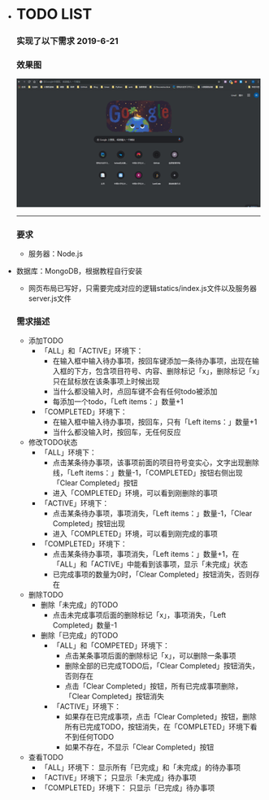 - # TODO LIST

    ### 实现了以下需求 2019-6-21
    
    ### 效果图
    
    ![result.gif](https://raw.githubusercontent.com/NICE-FUTURE/tw-stage-2-project-1/master/result.gif)

    ---
    
    ### 要求

    - 服务器：Node.js
- 数据库：MongoDB，根据教程自行安装
    - 网页布局已写好，只需要完成对应的逻辑statics/index.js文件以及服务器server.js文件
    
    ### 需求描述
    
    - 添加TODO
      - 「ALL」和「ACTIVE」环境下：
        - 在输入框中输入待办事项，按回车键添加一条待办事项，出现在输入框的下方，包含项目符号、内容、删除标记「x」，删除标记「x」只在鼠标放在该条事项上时候出现
        - 当什么都没输入时，点回车键不会有任何todo被添加
        - 每添加一个todo，「Left items：」数量+1
      - 「COMPLETED」环境下：
        - 在输入框中输入待办事项，按回车，只有「Left items：」数量+1
        - 当什么都没输入时，按回车，无任何反应
    - 修改TODO状态
      - 「ALL」环境下：
        - 点击某条待办事项，该事项前面的项目符号变实心，文字出现删除线，「Left items：」数量-1，「COMPLETED」按钮右侧出现「Clear Completed」按钮
        - 进入「COMPLETED」环境，可以看到刚删除的事项
      - 「ACTIVE」环境下：
        - 点击某条待办事项，事项消失，「Left items：」数量-1，「Clear Completed」按钮出现
        - 进入「COMPLETED」环境，可以看到刚完成的事项
      - 「COMPLETED」环境下：
        - 点击某条待办事项，事项消失，「Left items：」数量+1，在「ALL」和「ACTIVE」中能看到该事项，显示「未完成」状态
        - 已完成事项的数量为0时，「Clear Completed」按钮消失，否则存在
    - 删除TODO
      - 删除「未完成」的TODO
        - 点击未完成事项后面的删除标记「x」，事项消失，「Left Completed」数量-1
      - 删除「已完成」的TODO
        - 「ALL」和「COMPETED」环境下：
          - 点击某条事项后面的删除标记「x」，可以删除一条事项
          - 删除全部的已完成TODO后，「Clear Completed」按钮消失，否则存在
          - 点击「Clear Completed」按钮，所有已完成事项删除，「Clear Completed」按钮消失
        - 「ACTIVE」环境下：
          - 如果存在已完成事项，点击「Clear Completed」按钮，删除所有已完成TODO，按钮消失，在「COMPLETED」环境下看不到任何TODO
          - 如果不存在，不显示「Clear Completed」按钮
    - 查看TODO
      - 「ALL」环境下：
        显示所有「已完成」和「未完成」的待办事项
      - 「ACTIVE」环境下；
        只显示「未完成」待办事项
      - 「COMPLETED」环境下：
        只显示「已完成」待办事项
